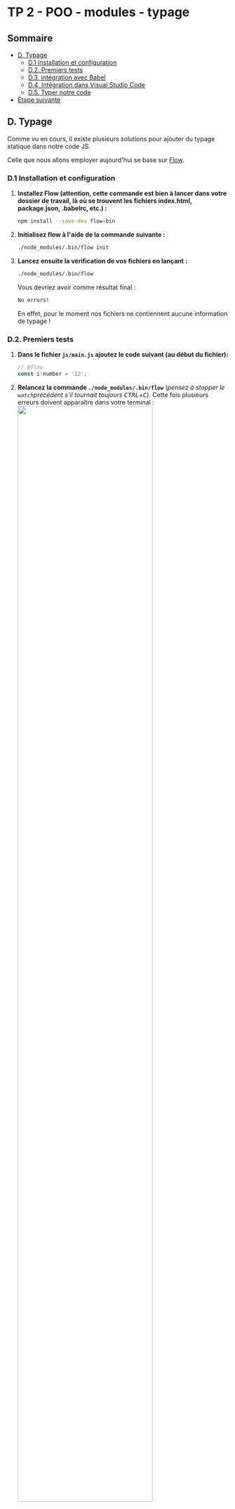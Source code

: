 # TP 2 - POO - modules - typage <!-- omit in toc -->

## Sommaire <!-- omit in toc -->
- [D. Typage](#d-typage)
	- [D.1 Installation et configuration](#d1-installation-et-configuration)
	- [D.2. Premiers tests](#d2-premiers-tests)
	- [D.3. intégration avec Babel](#d3-intégration-avec-babel)
	- [D.4. Intégration dans Visual Studio Code](#d4-intégration-dans-visual-studio-code)
	- [D.5. Typer notre code](#d5-typer-notre-code)
- [Étape suivante](#Étape-suivante)

## D. Typage
Comme vu en cours, il existe plusieurs solutions pour ajouter du typage statique dans notre code JS.

Celle que nous allons employer aujourd'hui se base sur [Flow](https://flow.org/).

### D.1 Installation et configuration

1. **Installez Flow (attention, cette commande est bien à lancer dans votre dossier de travail, là où se trouvent les fichiers index.html, package.json, .babelrc, etc.) :**
	```bash
	npm install --save-dev flow-bin
	```

2. **Initialisez flow à l'aide de la commande suivante :**
	```bash
	./node_modules/.bin/flow init
	```
5. **Lancez ensuite la vérification de vos fichiers en lançant :**
	```bash
	./node_modules/.bin/flow
	```
	Vous devriez avoir comme résultat final :
	```bash
	No errors!
	```
	En effet, pour le moment nos fichiers ne contiennent aucune information de typage !

### D.2. Premiers tests
1. **Dans le fichier `js/main.js` ajoutez le code suivant (au début du fichier):**
   ```js
   // @flow
   const i:number = '12';
   ```
2. **Relancez la commande `./node_modules/.bin/flow`** (*pensez à stopper le `watch`précédent s'il tournait toujours <kbd>CTRL</kbd>+<kbd>C</kbd>)*. Cette fois plusieurs erreurs doivent apparaître dans votre terminal :
	<br><a href="images/flow-error.jpg"><img src="images/flow-error.jpg" width="80%"></a>

	On a en réalité 3 erreurs :
	- la première concerne notre ligne `const i:number = '12';` ce qui est normal puisqu'on a volontairement tenté d'assigner une chaîne de caractères dans une variable typée "number". On peut supprimer cette ligne.
	- Les deux autres erreurs nous amènent à comprendre en quoi le typage des variables peut nous aider à avoir un code plus robuste... En effet l'erreur est la suivante :
		```bash
		Cannot assign title.render() to document.querySelector(...).innerHTML because property innerHTML is missing in null [1].
		```
		Ce que nous apprend cette ligne, c'est que la méthode `document.querySelector()` peut dans certains cas nous retourner une valeur vide (`null`). C'est en effet le cas par exemple si la page html ne contient pas de balise avec la classe CSS 'pageTitle', ou si le script s'exécute avant que la page ne soit complètement chargée.

		Si on laisse notre code tel quel, alors on s'expose à des bugs car dans l'hypothèse où querySelector retournerait `null`, la ligne
		```js
		document.querySelector('.pageTitle').innerHTML = title.render();
		```
		planterait aussitôt (impossible d'appeler la propriété "innerHTML" sur une valeur nulle !).

3. **Corrigez les deux erreurs remontées par Flow en décomposant les instructions `querySelector` et `innerHTML` en 2 étapes** :
	```js
	const titleElement:?HTMLElement = document.querySelector('.pageTitle');
	if ( titleElement ) {
		titleElement.innerHTML = title.render();
	}
	```

	Vous noterez qu'on en a profité pour typer la nouvelle variable titleElement dans un type compatible avec la valeur de retour de querySelector (on approfondira ce sujet lors du prochain cours sur l'API DOM).

	Faites de même pour la homePage et relancez flow, vous n'avez en principe plus d'erreur !

### D.3. intégration avec Babel
Si vous tentez de recompiler votre JS une fois les informations de typage ajoutées, vous verrez que webpack et babel n'arriveront plus à compiler votre code.

En effet, la syntaxe flow ne fait pas partie de la spec officielle d'EcmaScript.

On peut cependant assez facilement rendre tout ça compatible :
1. **Installez le preset babel flow** (qui va permettre à babel de comprendre les instructions de typage de flow) :
	```bash
	npm install --save-dev @babel/preset-flow
	```
2. **Dans le fichier `.babelrc` ajoutez le preset "flow"** :
	```json
	{
		"presets": [
			["@babel/env", {"modules": false}],
			"@babel/flow"
		],
		"plugins": ["@babel/plugin-proposal-class-properties"]
	}
	```
3. **Relancez la compilation à l'aide de la commande `npm run build` ou `npm run watch`** (*pensez à stopper le `watch`précédent s'il tournait toujours <kbd>CTRL</kbd>+<kbd>C</kbd>)*, vérifiez que tout compile correctement et que l'affichage dans le navigateur est inchangé.

### D.4. Intégration dans Visual Studio Code
Pour permettre à Visual Studio Code de comprendre les informations de typage flow, installez l'extension : https://marketplace.visualstudio.com/items?itemName=flowtype.flow-for-vscode

1. Activez l'extension une fois installée en relançant vscode
2. Ouvrez les préférences de vscode (<kbd>CTRL</kbd>+<kbd>SHIFT</kbd>+<kbd>P</kbd> &gt; Préférences : Ouvrir les paramètres <u>d'espace de travail</u>)
3. recherchez la clé "Javascript › Validate: Enable" et décochez la case pour désactiver le système de vérification du JS intégré à VSCode
4. recherchez la clé "Flow : Use NPMPackaged Flow" et cochez la case pour permettre à l'extension d'utiliser la version de flow qui est installée dans le projet.
5. Vérifiez que le dossier que vous avez ouvert dans VSCode correspond bien au dossier "demarrage" : à la racine du dossier, dans l'explorateur de VSCode, vous devez trouver le dossier `node_modules`

Désormais si vos fichiers comportent l'annotation `// @flow` alors le plugin va afficher les éventuelles erreurs de typage !

## Ça y est ! <!-- omit in toc -->
***vous avez un environnement de travail prêt à utiliser les dernières technologies JS : des classes avec une syntaxe moderne, des modules et du typage, tout en conservant une compatibilité avec les vieux navigateurs. La vie est belle !***

***Ceci étant dit le travail n'est pas terminé :***

### D.5. Typer notre code
**Maintenant que flow est installé, ajoutez les informations de typage aux différents fichiers de notre application (main, Component, Img, PizzaThumbnail, HomePage):**
 - typer toutes les variables (let, const)
 - typer les propriétés d'instances
 - typer les paramètres de méthodes et de fonctions
 - typer les valeurs de retour des méthodes et fonctions

 ***NB:** Ne pas oublier d'ajouter le commentaire `// @flow` en entête de chaque fichier modifié*


## Étape suivante
Si vous avez terminé cet exercice et que l'ensemble de votre code est correctement typé, vous pouvez passer à la suite : [Pour aller plus loin](E-pour-aller-plus-loin.md)
